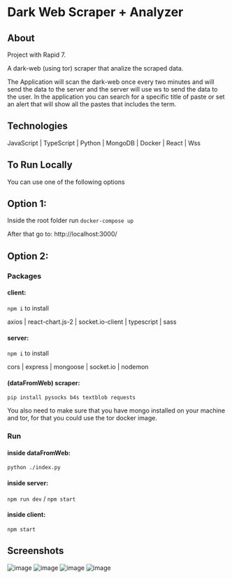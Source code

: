 # Dark Web Scraper + Analyzer

## About
Project with Rapid 7.

A dark-web (using tor) scraper that analize the scraped data.

The Application will scan the dark-web once every two minutes and will send the data to the server and the server will use ws to send the data to the user.
In the application you can search for a specific title of paste or set an alert that will show all the pastes that includes the term.

## Technologies
JavaScript | TypeScript | Python | MongoDB | Docker | React | Wss

## To Run Locally
You can use one of the following options


## Option 1:
Inside the root folder run `docker-compose up`

After that go to: http://localhost:3000/


## Option 2:
### Packages
#### client:
`npm i` to install

axios | react-chart.js-2 | socket.io-client | typescript | sass
#### server:
`npm i` to install

cors | express | mongoose | socket.io | nodemon
#### (dataFromWeb) scraper:
`pip install pysocks b4s textblob requests`

You also need to make sure that you have mongo installed on your machine and tor, for that you could use the tor docker image.

### Run
#### inside dataFromWeb:
`python ./index.py`
#### inside server:
`npm run dev` / `npm start`
#### inside client:
`npm start`

## Screenshots
![image](https://user-images.githubusercontent.com/97836572/194826687-cc9d8590-39bb-44d8-b58d-09924773e8ab.png)
![image](https://user-images.githubusercontent.com/97836572/194826764-bd193e23-9c17-4981-aad5-5eea7ec69c5e.png)
![image](https://user-images.githubusercontent.com/97836572/194827970-33702d09-6303-40eb-affc-8f45e5cef315.png)
![image](https://user-images.githubusercontent.com/97836572/194827275-35a335e2-d92a-4941-853b-94e6f10ff9d7.png)


